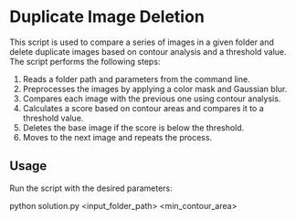 # Duplicate Image Deletion

This script is used to compare a series of images in a given folder and delete duplicate images based on contour analysis and a threshold value. The script performs the following steps:

1. Reads a folder path and parameters from the command line.
2. Preprocesses the images by applying a color mask and Gaussian blur.
3. Compares each image with the previous one using contour analysis.
4. Calculates a score based on contour areas and compares it to a threshold value.
5. Deletes the base image if the score is below the threshold.
6. Moves to the next image and repeats the process.

## Usage

Run the script with the desired parameters:

python solution.py <input_folder_path> <min_contour_area> <threshold>
